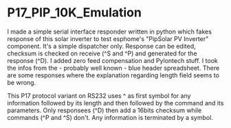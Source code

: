 # P17_PIP_10K_Emulation
I made a simple serial interface responder written in python which fakes response of this solar inverter to test esphome's "PipSolar PV Inverter" component. 
It's a simple dispatcher only. Response can be edited, checksum is checked on receive (^S and ^P) and generated for the response (^D). I added zero feed compensation and Pylontech stuff.
I took the infos from the - probably well known - blue header spreadsheet. There are some responses where the explanation regarding length field seems to be wrong.

This P17 protocol variant on RS232 uses ^ as first symbol for any information followed by its length and then followed by the command and its parameters. Only responsees (^D) then add a 16bits checksum while commands (^P and ^S) don't.
Any information is terminated by a <cr> symbol.
